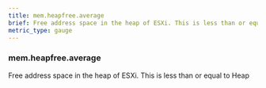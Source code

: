 ```yaml
---
title: mem.heapfree.average
brief: Free address space in the heap of ESXi. This is less than or equal to Heap
metric_type: gauge
---
```

### mem.heapfree.average

Free address space in the heap of ESXi. This is less than or equal to Heap
